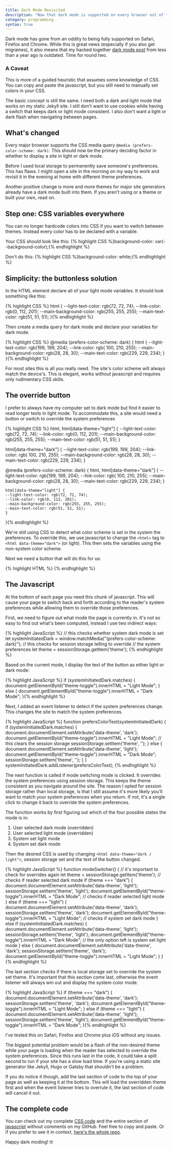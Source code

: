 ```yaml
---
title: Dark Mode Revisited
description: "Now that dark mode is supported on every browser out of the box, implementing it with CSS has changed."
category: programming
syntax: true 
--- 
```


Dark mode has gone from an oddity to being fully supported on Safari, Firefox and Chrome. While this is great news (especially if you also get migraines), it also means that my hacked together [dark mode post](/blog/dark-mode "Adding Dark Mode to a Static Site") from less than a year ago is outdated. Time for round two. 

<aside> 
<h3>A Caveat</h3>
<p>This is more of a guided heuristic that assumes some knowledge of CSS. You can copy and paste the javascript, but you still need to manually set colors in your CSS.</p>
</aside>

The basic concept is still the same. I need both a dark and light mode that works on my static Jekyll site. I still don't want to use cookies while having a switch that keeps dark or light mode consistent. I also don't want a light or dark flash when navigating between pages. 


## What's changed

Every major browser supports the CSS media query `@media (prefers-color-scheme: dark)`. This should now be the primary deciding factor in whether to display a site in light or dark mode. 

Before I used local storage to permanently save someone's preferences. This has flaws. I might open a site in the morning on my way to work and revisit it in the evening at home with different theme preferences. 

Another positive change is more and more themes for major site generators already have a dark mode built into them. If you aren't using or a theme or built your own, read on. 

## Step one: CSS variables everywhere

You can no longer hardcode colors into CSS if you want to switch between themes. Instead every color has to be declared with a variable. 

Your CSS should look like this:
{% highlight CSS  %}background-color: var(--background-color);{% endhighlight %}

Don't do this:
 {% highlight CSS  %}background-color: white;{% endhighlight %}
 
## Simplicity: the buttonless solution 
 
In the HTML element declare all of your light mode variables. It should look something like this: 

{% highlight CSS  %}
html { 
	--light-text-color: rgb(72, 72, 74);
  	--link-color: rgb(0, 112, 201);
  	--main-background-color: rgb(255, 255, 255);
  	--main-text-color: rgb(51, 51, 51);
}{% endhighlight %}

Then create a media query for dark mode and declare your variables for dark mode.

{% highlight CSS  %}
@media (prefers-color-scheme: dark) {
	html {
		--light-text-color: rgb(199, 199, 204);
  		--link-color: rgb( 100, 210, 255);
  		--main-background-color: rgb(28, 28, 30);
  		--main-text-color: rgb(229, 229, 234);
	}
}{% endhighlight %}

For most sites this is all you really need. The site's color scheme  will always match the device's. This is elegant, works without javascript and requires only rudimentary CSS skills. 

## The override button 

I prefer to always have my computer set to dark mode but find it easier to read longer texts in light mode. To accommodate this, a site would need a button or switch to override the system preferences  

{% highlight CSS  %}
html, html[data-theme="light"] { 
	--light-text-color: rgb(72, 72, 74);
  	--link-color: rgb(0, 112, 201);
  	--main-background-color: rgb(255, 255, 255);
  	--main-text-color: rgb(51, 51, 51);
}

html[data-theme="dark"] {
		--light-text-color: rgb(199, 199, 204);
  		--link-color: rgb( 100, 210, 255);
  		--main-background-color: rgb(28, 28, 30);
  		--main-text-color: rgb(229, 229, 234);
	}

@media (prefers-color-scheme: dark) {
	html, html[data-theme="dark"] {
		--light-text-color: rgb(199, 199, 204);
  		--link-color: rgb( 100, 210, 255);
  		--main-background-color: rgb(28, 28, 30);
  		--main-text-color: rgb(229, 229, 234);
	}
	
	html[data-theme="light"] { 
	--light-text-color: rgb(72, 72, 74);
  	--link-color: rgb(0, 112, 201);
  	--main-background-color: rgb(255, 255, 255);
  	--main-text-color: rgb(51, 51, 51);
	}
}{% endhighlight %}

We're still using CSS to detect what color scheme is set in the system the preferences. To override this, we use javascript to change the `<html>` tag to `<html data-theme="dark">` (or light). This then sets the variables using the non-system color scheme. 

Next we need a button that will do this for us: 

{% highlight HTML %}
<a id="theme-toggle" onclick="modeSwitcher()"></a>{% endhighlight %}

## The Javascript 

At the bottom of each page you need this chunk of javascript. This will cause your page to switch back and forth according to the reader's system preferences while allowing them to override those preferences. 

First, we need to figure out what mode the page is currently in. It's not so easy to find out what's been computed, instead I use two indirect ways: 

{% highlight JavaScript %}
// this checks whether system dark mode is set 
let systemInitiatedDark = window.matchMedia("(prefers-color-scheme: dark)"); 
// this checks for session storage telling to override
// the system preferences 
let theme = sessionStorage.getItem('theme');
{% endhighlight %}

Based on the current mode, I display the text of the button as either light or dark mode: 

{% highlight JavaScript %}
if (systemInitiatedDark.matches) {
	document.getElementById("theme-toggle").innerHTML = "Light Mode";
} else {
	document.getElementById("theme-toggle").innerHTML = "Dark Mode";
}{% endhighlight %}

Next, I added an event listener to detect if the system preferences change. This changes the site to match the system preferences. 

{% highlight JavaScript %}
function prefersColorTest(systemInitiatedDark) {
  if (systemInitiatedDark.matches) {
  	document.documentElement.setAttribute('data-theme', 'dark');		
   	document.getElementById("theme-toggle").innerHTML = "Light Mode";
   	// this clears the session storage 
   	sessionStorage.setItem('theme', '');
  } else {
  	document.documentElement.setAttribute('data-theme', 'light');
    document.getElementById("theme-toggle").innerHTML = "Dark Mode";
    sessionStorage.setItem('theme', '');
  }
}
systemInitiatedDark.addListener(prefersColorTest);
{% endhighlight %}

The next function is called if mode switching mode is clicked. It overrides the system preferences using session storage. This keeps the theme consistent as you navigate around the site. The reason I opted for session storage rather than local storage, is that I still assume it's more likely you'll want to match your system preferences when you return. If not, it's a single click to change it back to override the system preferences. 

The function works by first figuring out which of the four possible states the mode is in: 

1. User selected dark mode (overridden)   
2. User selected light mode (overridden)
3. System set light mode
4. System set dark mode 

Then the desired CSS is used by changing `<html data-theme="dark / light">`, session storage set and the text of the button changed.  

{% highlight JavaScript %}
function modeSwitcher() {
// it's important to check for overrides again 
	let theme = sessionStorage.getItem('theme');
	// checks if reader selected dark mode 
	if (theme === "dark") {
		document.documentElement.setAttribute('data-theme', 'light');
		sessionStorage.setItem('theme', 'light');
		document.getElementById("theme-toggle").innerHTML = "Dark Mode";
		// checks if reader selected light mode 
	}	else if (theme === "light") {
		document.documentElement.setAttribute('data-theme', 'dark');
		sessionStorage.setItem('theme', 'dark');
		document.getElementById("theme-toggle").innerHTML = "Light Mode";
		// checks if system set dark mode 
	} else if (systemInitiatedDark.matches) {	
		document.documentElement.setAttribute('data-theme', 'light');
		sessionStorage.setItem('theme', 'light');
		document.getElementById("theme-toggle").innerHTML = "Dark Mode";
		// the only option left is system set light mode
	} else {
		document.documentElement.setAttribute('data-theme', 'dark');
		sessionStorage.setItem('theme', 'dark');
		document.getElementById("theme-toggle").innerHTML = "Light Mode";
	}
}{% endhighlight %}

The last section checks if there is local storage set to override the system set theme. It's important that this section come last, otherwise the event listener will always win out and display the system color mode. 

{% highlight JavaScript %}
if (theme === "dark") {
	document.documentElement.setAttribute('data-theme', 'dark');
	sessionStorage.setItem('theme', 'dark');
	document.getElementById("theme-toggle").innerHTML = "Light Mode";
} else if (theme === "light") {
	document.documentElement.setAttribute('data-theme', 'light');
	sessionStorage.setItem('theme', 'light');
	document.getElementById("theme-toggle").innerHTML = "Dark Mode";
}{% endhighlight %}

I've tested this on Safari, Firefox and Chrome plus iOS without any issues. 

The biggest potential problem would be a flash of the non-desired theme while your page is loading when the reader has selected to override the system preferences. Since this runs last in the code, it could take a split second to run if your site has a slow load time. If you're using a static site generator like Jekyll, Hugo or Gatsby that shouldn't be a problem. 

If you do notice it though, add the last section of code to the top of your page as well as keeping it at the bottom. This will load the overridden theme first and when the event listener tries to overrule it, the last section of code will cancel it out. 

## The complete code 

You can check out my complete [CSS code](https://github.com/derekkedziora/derekkedziora.com/blob/master/css/main.scss) and the entire section of [javascript](https://github.com/derekkedziora/derekkedziora.com/blob/master/assets/scripts/mode-switcher.js)  without comments on my GitHub. Feel free to copy and paste. Or if you prefer to see it in context, [here's the whole repo](https://github.com/derekkedziora/derekkedziora.com). 

Happy dark moding! 🤓

